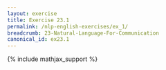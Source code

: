 ```yaml
---
layout: exercise
title: Exercise 23.1
permalink: /nlp-english-exercises/ex_1/
breadcrumb: 23-Natural-Language-For-Communication
canonical_id: ex23.1
---
```


{% include mathjax_support %}
